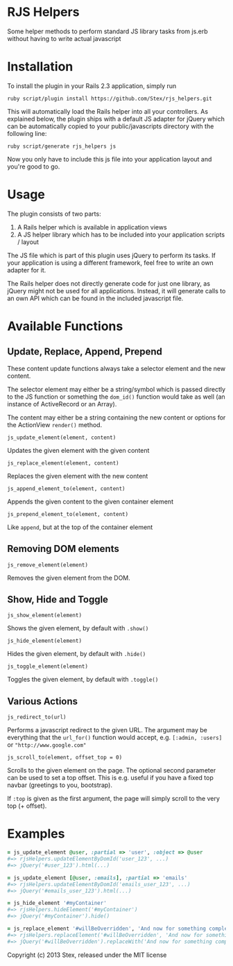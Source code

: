 RJS Helpers
==============

Some helper methods to perform standard JS library tasks from js.erb without having to write actual javascript

Installation
============

To install the plugin in your Rails 2.3 application, simply run

    ruby script/plugin install https://github.com/Stex/rjs_helpers.git
    
This will automatically load the Rails helper into all your controllers.
As explained below, the plugin ships with a default JS adapter for jQuery
which can be automatically copied to your public/javascripts directory with
the following line:

    ruby script/generate rjs_helpers js
    
Now you only have to include this js file into your application layout
and you're good to go.

Usage
=====

The plugin consists of two parts:

1. A Rails helper which is available in application views
2. A JS helper library which has to be included into your application scripts / layout

The JS file which is part of this plugin uses jQuery to perform its tasks.
If your application is using a different framework, feel free to write an 
own adapter for it.

The Rails helper does not directly generate code for just one library, as jQuery might
not be used for all applications. Instead, it will generate calls to an own API which can be
found in the included javascript file.

Available Functions
===================

Update, Replace, Append, Prepend
--------------------------------

These content update functions always take a selector element and the new content.

The selector element may either be a string/symbol which is passed directly to the JS function
or something the `dom_id()` function would take as well (an instance of ActiveRecord or an Array).

The content may either be a string containing the new content or options for the 
ActionView `render()` method.

    js_update_element(element, content)
    
Updates the given element with the given content

    js_replace_element(element, content)
    
Replaces the given element with the new content

    js_append_element_to(element, content)
    
Appends the given content to the given container element

    js_prepend_element_to(element, content)
    
Like `append`, but at the top of the container element


Removing DOM elements
---------------------

    js_remove_element(element)
    
Removes the given element from the DOM.


Show, Hide and Toggle
---------------------

    js_show_element(element)
    
Shows the given element, by default with `.show()`

    js_hide_element(element)
    
Hides the given element, by default with `.hide()`

    js_toggle_element(element)
    
Toggles the given element, by default with `.toggle()`


Various Actions
---------------

    js_redirect_to(url)

Performs a javascript redirect to the given URL. 
The argument may be everything that the `url_for()` function would accept, e.g. `[:admin, :users]` or `"http://www.google.com"`

    js_scroll_to(element, offset_top = 0)
    
Scrolls to the given element on the page.
The optional second parameter can be used to set a top offset. This is e.g. useful
if you have a fixed top navbar (greetings to you, bootstrap).

If `:top` is given as the first argument, the page will simply scroll to the very top (+ offset).









Examples
========
```ruby
= js_update_element @user, :partial => 'user', :object => @user
#=> rjsHelpers.updateElementByDomId('user_123', ...)
#=> jQuery('#user_123').html(...)

= js_update_element [@user, :emails], :partial => 'emails'
#=> rjsHelpers.updateElementByDomId('emails_user_123', ...)
#=> jQuery('#emails_user_123').html(...)

= js_hide_element '#myContainer'
#=> rjsHelpers.hideElement('#myContainer')
#=> jQuery('#myContainer').hide()

= js_replace_element '#willBeOverridden', 'And now for something completely different'
#=> rjsHelpers.replaceElement('#willBeOverridden', 'And now for something completely different')
#=> jQuery('#willBeOverridden').replaceWith('And now for something completely different')
```

Copyright (c) 2013 Stex, released under the MIT license

